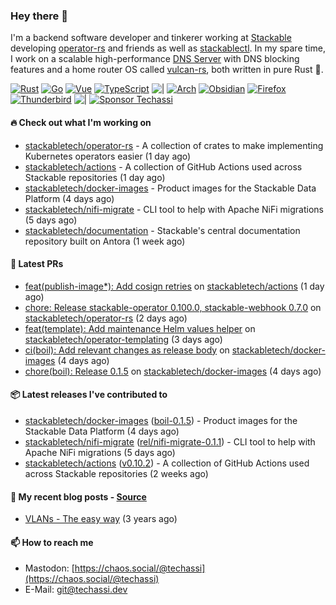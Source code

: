 ### Hey there 👋

I'm a backend software developer and tinkerer working at [Stackable][stackable] developing
[operator-rs][op-rs] and friends as well as [stackablectl][sctl]. In my spare time, I work
on a scalable high-performance [DNS Server][portal] with DNS blocking features and a home
router OS called [vulcan-rs][vulcan], both written in pure Rust 🦀.

[sctl]: https://github.com/stackabletech/stackable-cockpit
[op-rs]: https://github.com/stackabletech/operator-rs
[stackable]: https://github.com/stackabletech
[portal]: https://github.com/portal-rs/portal
[vulcan]: https://github.com/vulcan-rs

[![Rust](https://img.shields.io/badge/-Rust-141414?style=flat&logo=rust&logoColor=%23f97f39)](https://www.rust-lang.org/)
[![Go](https://img.shields.io/badge/-Go-141414?style=flat&logo=go&logoColor=%23f97f39)](https://go.dev/)
[![Vue](https://img.shields.io/badge/-Vue-141414?style=flat&logo=vuedotjs&logoColor=%23f97f39)](https://vuejs.org/)
[![TypeScript](https://img.shields.io/badge/-TypeScript-141414?style=flat&logo=typescript&logoColor=%23f97f39)](https://www.typescriptlang.org/)
![|](https://img.shields.io/badge/-%7C-141414?style=flat&logoColor=%23f97f39)
[![Arch](https://img.shields.io/badge/-Arch-141414?style=flat&logo=archlinux&logoColor=%23f97f39)](https://archlinux.org/)
[![Obsidian](https://img.shields.io/badge/-Obsidian-141414?style=flat&logo=obsidian&logoColor=%23f97f39)](https://obsidian.md/)
[![Firefox](https://img.shields.io/badge/-Firefox-141414?style=flat&logo=firefox&logoColor=%23f97f39)](https://www.mozilla.org/en-US/firefox/new/)
[![Thunderbird](https://img.shields.io/badge/-Thunderbird-141414?style=flat&logo=thunderbird&logoColor=%23f97f39)](https://www.thunderbird.net/en-US/)
![|](https://img.shields.io/badge/-%7C-141414?style=flat&logoColor=%23f97f39)
[![Sponsor Techassi](https://img.shields.io/badge/-Sponsor-141414?style=flat&logo=github&logoColor=%23f97f39)](https://github.com/sponsors/Techassi)

#### 🔥 Check out what I'm working on


- [stackabletech/operator-rs](https://github.com/stackabletech/operator-rs) - A collection of crates to make implementing Kubernetes operators easier (1 day ago)
- [stackabletech/actions](https://github.com/stackabletech/actions) - A collection of GitHub Actions used across Stackable repositories (1 day ago)
- [stackabletech/docker-images](https://github.com/stackabletech/docker-images) - Product images for the Stackable Data Platform (4 days ago)
- [stackabletech/nifi-migrate](https://github.com/stackabletech/nifi-migrate) - CLI tool to help with Apache NiFi migrations (5 days ago)
- [stackabletech/documentation](https://github.com/stackabletech/documentation) - Stackable&#39;s central documentation repository built on Antora (1 week ago)

#### 🧪 Latest PRs


- [feat(publish-image*): Add cosign retries](https://github.com/stackabletech/actions/pull/83) on [stackabletech/actions](https://github.com/stackabletech/actions) (1 day ago)
- [chore: Release stackable-operator 0.100.0, stackable-webhook 0.7.0](https://github.com/stackabletech/operator-rs/pull/1108) on [stackabletech/operator-rs](https://github.com/stackabletech/operator-rs) (2 days ago)
- [feat(template): Add maintenance Helm values helper](https://github.com/stackabletech/operator-templating/pull/553) on [stackabletech/operator-templating](https://github.com/stackabletech/operator-templating) (3 days ago)
- [ci(boil): Add relevant changes as release body](https://github.com/stackabletech/docker-images/pull/1307) on [stackabletech/docker-images](https://github.com/stackabletech/docker-images) (4 days ago)
- [chore(boil): Release 0.1.5](https://github.com/stackabletech/docker-images/pull/1306) on [stackabletech/docker-images](https://github.com/stackabletech/docker-images) (4 days ago)

#### 📦 Latest releases I've contributed to


- [stackabletech/docker-images](https://github.com/stackabletech/docker-images/releases/tag/boil-0.1.5) ([boil-0.1.5](https://github.com/stackabletech/docker-images/releases/tag/boil-0.1.5)) - Product images for the Stackable Data Platform (4 days ago)
- [stackabletech/nifi-migrate](https://github.com/stackabletech/nifi-migrate/releases/tag/rel/nifi-migrate-0.1.1) ([rel/nifi-migrate-0.1.1](https://github.com/stackabletech/nifi-migrate/releases/tag/rel/nifi-migrate-0.1.1)) - CLI tool to help with Apache NiFi migrations (5 days ago)
- [stackabletech/actions](https://github.com/stackabletech/actions/releases/tag/v0.10.2) ([v0.10.2](https://github.com/stackabletech/actions/releases/tag/v0.10.2)) - A collection of GitHub Actions used across Stackable repositories (2 weeks ago)

#### 📜 My recent blog posts - [Source](https://github.com/Techassi/page)


- [VLANs - The easy way](https://techassi.dev/posts/vlans-the-easy-way/) (3 years ago)

#### 📫 How to reach me

- Mastodon: [https://chaos.social/@techassi](https://chaos.social/@techassi)
- E-Mail: git@techassi.dev
